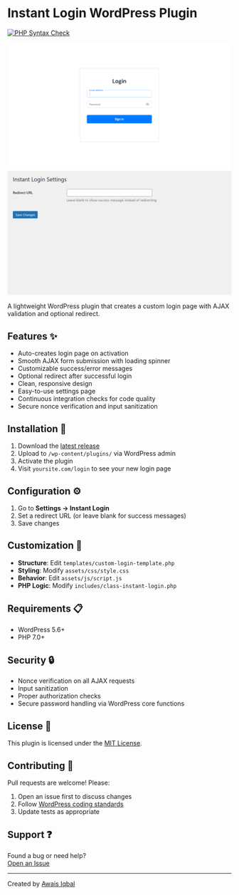 # Instant Login WordPress Plugin

[![PHP Syntax Check](https://github.com/Awais-857/instant-login/actions/workflows/php-checks.yml/badge.svg)](https://github.com/Awais-857/instant-login/actions/workflows/php-checks.yml)

![Login Page](screenshots/login_page.png)
![Settings Page](screenshots/settings_page.png)

A lightweight WordPress plugin that creates a custom login page with AJAX validation and optional redirect.

## Features ✨
- Auto-creates login page on activation
- Smooth AJAX form submission with loading spinner
- Customizable success/error messages
- Optional redirect after successful login
- Clean, responsive design
- Easy-to-use settings page
- Continuous integration checks for code quality
- Secure nonce verification and input sanitization

## Installation 🚀
1. Download the [latest release](https://github.com/Awais-857/instant-login/releases)
2. Upload to `/wp-content/plugins/` via WordPress admin
3. Activate the plugin
4. Visit `yoursite.com/login` to see your new login page

## Configuration ⚙️
1. Go to **Settings → Instant Login**
2. Set a redirect URL (or leave blank for success messages)
3. Save changes

## Customization 🎨
- **Structure**: Edit `templates/custom-login-template.php`
- **Styling**: Modify `assets/css/style.css`
- **Behavior**: Edit `assets/js/script.js`
- **PHP Logic**: Modify `includes/class-instant-login.php`

## Requirements 📋
- WordPress 5.6+
- PHP 7.0+

## Security 🔒
- Nonce verification on all AJAX requests
- Input sanitization
- Proper authorization checks
- Secure password handling via WordPress core functions

## License 📄
This plugin is licensed under the [MIT License](LICENSE).

## Contributing 🤝
Pull requests are welcome! Please:
1. Open an issue first to discuss changes
2. Follow [WordPress coding standards](https://developer.wordpress.org/coding-standards/)
3. Update tests as appropriate

## Support ❓
Found a bug or need help?  
[Open an Issue](https://github.com/Awais-857/instant-login/issues)

---
Created by [Awais Iqbal](https://github.com/Awais-857)
